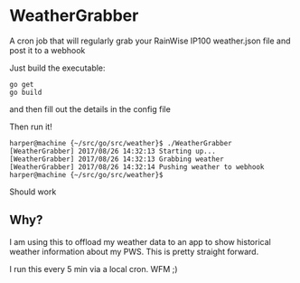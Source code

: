 # WeatherGrabber
A cron job that will regularly grab your RainWise IP100 weather.json file and post it to a webhook 

Just build the executable:

`go get`  
`go build`

and then fill out the details in the config file

Then run it!

    harper@machine {~/src/go/src/weather}$ ./WeatherGrabber                                                                                                                                           
    [WeatherGrabber] 2017/08/26 14:32:13 Starting up...
    [WeatherGrabber] 2017/08/26 14:32:13 Grabbing weather
    [WeatherGrabber] 2017/08/26 14:32:14 Pushing weather to webhook
    harper@machine {~/src/go/src/weather}$

Should work

## Why?

I am using this to offload my weather data to an app to show historical weather information about my PWS. This is pretty straight forward. 

I run this every 5 min via a local cron. WFM ;)
